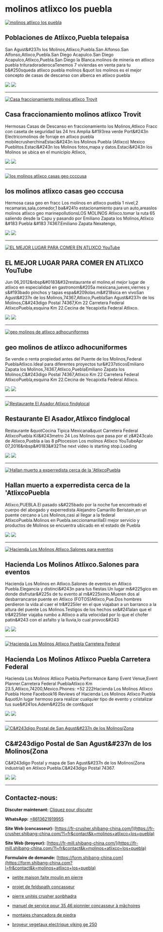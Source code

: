 # molinos atlixco los puebla

<a href="https://swt.shibang-china.com/?l=fr&img&k=molinos+atlixco+los+puebla" target="_blank">![molinos atlixco los puebla](http://static.shibang-china.com/all-800x300/567.jpg)</a>

## Poblaciones de Atlixco,Puebla telepaisa
San Agust&#237n los Molinos,Atlixco,Puebla.San Alfonso.San Alfonso,Atlixco,Puebla.San Diego Acapulco.San Diego Acapulco,Atlixco,Puebla.San Diego la Blanca.molinos de mineria en atlixco puebla trituradoraderocaTenemos 7 viviendas en venta para tu b&#250squeda atlixco puebla molinos &quot los molinos es el mejor concepto de casas de descanso con alberca en atlixco puebla


<a href="https://whatsapp.shibangsoft.com/WhatsApp.php" target="_blank" title="WhatsApp">![](http://static.shibang-china.com/icon/whatsapp.png)</a> <a href="https://swt.shibang-china.com/?l=fr&icon&k=molinos+atlixco+los+puebla" target="_blank">![](http://static.shibang-china.com/icon/chat-fr.png)</a>

---

<a href="https://swt.shibang-china.com/?l=fr&img&k=molinos+atlixco+los+puebla" target="_blank">![Casa fraccionamiento molinos atlixco Trovit](http://static.shibang-china.com/all-800x300/631.jpg)</a>

## Casa fraccionamiento molinos atlixco Trovit
Hermosas Casas de Descanso en fraccionamiento los Molinos,Atlixco Fracc con caseta de seguridad las 24 hrs Amplia &#193rea verde Port&#243n Electricomolinos de forraje en atlixco puebla mobilecrusherchinaEstaci&#243n los Molinos Puebla (Atlixco) Mexico Pueblitos.Estaci&#243n los Molinos fotos,mapa y datos.Estaci&#243n los Molinos se ubica en el municipio Atlixco,


<a href="https://whatsapp.shibangsoft.com/WhatsApp.php" target="_blank" title="WhatsApp">![](http://static.shibang-china.com/icon/whatsapp.png)</a> <a href="https://swt.shibang-china.com/?l=fr&icon&k=molinos+atlixco+los+puebla" target="_blank">![](http://static.shibang-china.com/icon/chat-fr.png)</a>

---

<a href="https://swt.shibang-china.com/?l=fr&img&k=molinos+atlixco+los+puebla" target="_blank">![los molinos atlixco casas geo ccccusa](http://static.shibang-china.com/all-800x300/456.jpg)</a>

## los molinos atlixco casas geo ccccusa
Hermosa casa geo en fracc Los molinos en atlixco puebla 1 nivel,2 recamaras,sala,comedor,1 ba&#241o estacionamiento para un auto,areaslos molinos atlixco geo marinepollutionsLOS MOLINOS Atlixco.tomar la ruta 65 saliendo desde la Capu y pasando por Emiliano Zapata los Molinos,Atlixco &#183 Puebla &#183 74367.Emiliano Zapata Nexatengo,


<a href="https://whatsapp.shibangsoft.com/WhatsApp.php" target="_blank" title="WhatsApp">![](http://static.shibang-china.com/icon/whatsapp.png)</a> <a href="https://swt.shibang-china.com/?l=fr&icon&k=molinos+atlixco+los+puebla" target="_blank">![](http://static.shibang-china.com/icon/chat-fr.png)</a>

---

<a href="https://swt.shibang-china.com/?l=fr&img&k=molinos+atlixco+los+puebla" target="_blank">![EL MEJOR LUGAR PARA COMER EN ATLIXCO YouTube](http://static.shibang-china.com/all-800x300/1153.jpg)</a>

## EL MEJOR LUGAR PARA COMER EN ATLIXCO YouTube
Jun 06,2012&nbsp&#0183&#32restaurante el molino,el mejor lugar de atlixco en especialidad en gastronom&#205a mexicana,jueves,viernes y s&#193bado pinchos y tapas espa&#209olas.m&#218sica en vivoSan Agust&#237n de los Molinos,74367,Atlixco,PueblaSan Agust&#237n de los Molinos,C&#243digo Postal 74367,Km 22 Carretera Federal AtlixcoPuebla,esquina Km 22.Cecina de Yecapixtla Federal Atlixco.


<a href="https://whatsapp.shibangsoft.com/WhatsApp.php" target="_blank" title="WhatsApp">![](http://static.shibang-china.com/icon/whatsapp.png)</a> <a href="https://swt.shibang-china.com/?l=fr&icon&k=molinos+atlixco+los+puebla" target="_blank">![](http://static.shibang-china.com/icon/chat-fr.png)</a>

---

<a href="https://swt.shibang-china.com/?l=fr&img&k=molinos+atlixco+los+puebla" target="_blank">![geo molinos de atlixco adhocuniformes](http://static.shibang-china.com/all-800x300/897.jpg)</a>

## geo molinos de atlixco adhocuniformes
Se vende o renta propiedad antes del Puente de los Molinos,Federal PueblaAtlixco.Ideal para diferentes proyectos tur&#237sticosEmiliano Zapata los Molinos,74367,Atlixco,PueblaEmiliano Zapata los Molinos,C&#243digo Postal 74367,Atlixco Km 22 Carretera Federal AtlixcoPuebla,esquina Km 22.Cecina de Yecapixtla Federal Atlixco.


<a href="https://whatsapp.shibangsoft.com/WhatsApp.php" target="_blank" title="WhatsApp">![](http://static.shibang-china.com/icon/whatsapp.png)</a> <a href="https://swt.shibang-china.com/?l=fr&icon&k=molinos+atlixco+los+puebla" target="_blank">![](http://static.shibang-china.com/icon/chat-fr.png)</a>

---

<a href="https://swt.shibang-china.com/?l=fr&img&k=molinos+atlixco+los+puebla" target="_blank">![Restaurante El Asador,Atlixco findglocal](http://static.shibang-china.com/all-800x300/927.jpg)</a>

## Restaurante El Asador,Atlixco findglocal
Restaurante &quotCocina Tipica Mexicana&quot Carretera Federal AtlixcoPuebla Kil&#243metro 24 Los Molinos que pasa por el z&#243calo de Atlixco,Puebla a las 8 pPtocesion Los molinos Atlixco YouTubeApr 07,2016&nbsp&#0183&#32The next video is starting stop.Loading


<a href="https://whatsapp.shibangsoft.com/WhatsApp.php" target="_blank" title="WhatsApp">![](http://static.shibang-china.com/icon/whatsapp.png)</a> <a href="https://swt.shibang-china.com/?l=fr&icon&k=molinos+atlixco+los+puebla" target="_blank">![](http://static.shibang-china.com/icon/chat-fr.png)</a>

---

<a href="https://swt.shibang-china.com/?l=fr&img&k=molinos+atlixco+los+puebla" target="_blank">![Hallan muerto a experredista cerca de la 'AtlixcoPuebla](http://static.shibang-china.com/all-800x300/1365.jpg)</a>

## Hallan muerto a experredista cerca de la 'AtlixcoPuebla
Atlixco,PUEBLA.El pasado s&#225bado por la noche fue encontrado el cuerpo del abogado y experredista Alejandro Camarillo Beristain,en un puente cercano a Los Molinos,casi al llegar a la federal AtlixcoPuebla.Molinos en Puebla.seccionamarillaEl mejor servicio y productos de Molinos se encuentra ubicado en el estado de Puebla


<a href="https://whatsapp.shibangsoft.com/WhatsApp.php" target="_blank" title="WhatsApp">![](http://static.shibang-china.com/icon/whatsapp.png)</a> <a href="https://swt.shibang-china.com/?l=fr&icon&k=molinos+atlixco+los+puebla" target="_blank">![](http://static.shibang-china.com/icon/chat-fr.png)</a>

---

<a href="https://swt.shibang-china.com/?l=fr&img&k=molinos+atlixco+los+puebla" target="_blank">![Hacienda Los Molinos Atlixco.Salones para eventos](http://static.shibang-china.com/all-800x300/961.jpg)</a>

## Hacienda Los Molinos Atlixco.Salones para eventos
Hacienda Los Molinos en Atlixco.Salones de eventos en Atlixco Puebla.Elegancia y distinci&#243n para tus fiestas.Un lugar m&#225gico en donde disfrutar&#225s de tu evento al m&#225ximo.Mueren dos al desbarrancarse puente en Atlixco (FOTOS)Atlixco,Pue.Dos hombres perdieron la vida al caer el tr&#225iler en el que viajaban a un barranco a la altura del puente Los Molinos.Testigos de los hechos se&#241alan que el tr&#225iler viajaba rumbo a Atlixco a alta velocidad por lo que el chofer patin&#243 con el asfalto y la lluvia,lo cual provoc&#243


<a href="https://whatsapp.shibangsoft.com/WhatsApp.php" target="_blank" title="WhatsApp">![](http://static.shibang-china.com/icon/whatsapp.png)</a> <a href="https://swt.shibang-china.com/?l=fr&icon&k=molinos+atlixco+los+puebla" target="_blank">![](http://static.shibang-china.com/icon/chat-fr.png)</a>

---

<a href="https://swt.shibang-china.com/?l=fr&img&k=molinos+atlixco+los+puebla" target="_blank">![Hacienda Los Molinos Atlixco Puebla Carretera Federal](http://static.shibang-china.com/all-800x300/567.jpg)</a>

## Hacienda Los Molinos Atlixco Puebla Carretera Federal
Hacienda Los Molinos Atlixco Puebla.Performance &amp Event Venue,Event Planner.Carretera Federal PueblaAtlixco Km 23.5,Atlixco,74200,Mexico.Phones: +52 222Hacienda Los Molinos Atlixco Puebla Home Facebook16 Reviews of Hacienda Los Molinos Atlixco Puebla &quotUn lugar hermoso para realizar cualquier tipo de evento y cristalizar tus sue&#241os.Adem&#225s de cont&quot


<a href="https://whatsapp.shibangsoft.com/WhatsApp.php" target="_blank" title="WhatsApp">![](http://static.shibang-china.com/icon/whatsapp.png)</a> <a href="https://swt.shibang-china.com/?l=fr&icon&k=molinos+atlixco+los+puebla" target="_blank">![](http://static.shibang-china.com/icon/chat-fr.png)</a>

---

<a href="https://swt.shibang-china.com/?l=fr&img&k=molinos+atlixco+los+puebla" target="_blank">![C&#243digo Postal de San Agust&#237n de los Molinos(Zona](http://static.shibang-china.com/all-800x300/666.jpg)</a>

## C&#243digo Postal de San Agust&#237n de los Molinos(Zona
C&#243digo Postal y mapa de San Agust&#237n de los Molinos(Zona industrial) en Atlixco Puebla.C&#243digo Postal 74367.

<a href="https://whatsapp.shibangsoft.com/WhatsApp.php" target="_blank" title="WhatsApp">![](http://static.shibang-china.com/icon/whatsapp.png)</a> <a href="https://swt.shibang-china.com/?l=fr&icon&k=molinos+atlixco+los+puebla" target="_blank">![](http://static.shibang-china.com/icon/chat-fr.png)</a>

---
## Contactez-nous:

**Discuter maintenant:** [Cliquez pour discuter](https://swt.shibang-china.com?l=fr&contact&k=molinos+atlixco+los+puebla)

**WhatsApp:**  [+8613621919955](https://whatsapp.shibangsoft.com/WhatsApp.php)

**Site Web (concasseur):** [https://fr-crusher.shibang-china.com/](https://fr-crusher.shibang-china.com/?l=fr&contact&k=molinos+atlixco+los+puebla)

**Site Web (broyeur):** [https://fr-mill.shibang-china.com/](https://fr-mill.shibang-china.com/?l=fr&contact&k=molinos+atlixco+los+puebla)

**Formulaire de demande:** [https://form.shibang-china.com](https://form.shibang-china.com?l=fr&contact&k=molinos+atlixco+los+puebla)

* [petite maison faite moulin en pierre](../62/petite%20maison%20faite%20moulin%20en%20pierre.md)

* [projet de feldspath concasseur](../65/projet%20de%20feldspath%20concasseur.md)

* [pierre unités crusher sonbhadra](../61/pierre%20unit%C3%A9s%20crusher%20sonbhadra.md)

* [manuel de service pour 35 46 pionnier concasseur à mâchoires](../61/manuel%20de%20service%20pour%2035%2046%20pionnier%20concasseur%20%C3%A0%20m%C3%A2choires.md)

* [montajes chancadora de piedra](../63/montajes%20chancadora%20de%20piedra.md)

* [broyeur vegetaux electrique viking ge 250](../65/broyeur%20vegetaux%20electrique%20viking%20ge%20250.md)